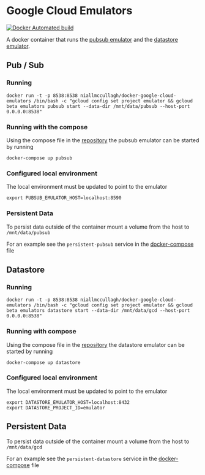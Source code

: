 # Google Cloud Emulators

[![Docker Automated build](https://img.shields.io/docker/automated/niallmccullagh/docker-google-cloud-emulators.svg)](https://hub.docker.com/r/niallmccullagh/docker-google-cloud-emulators)

A docker container that runs the [pubsub emulator](https://cloud.google.com/pubsub/docs/emulator) and the [datastore emulator](https://cloud.google.com/datastore/docs/tools/datastore-emulator).


## Pub / Sub


### Running

    docker run -t -p 8538:8538 niallmccullagh/docker-google-cloud-emulators /bin/bash -c "gcloud config set project emulator && gcloud beta emulators pubsub start --data-dir /mnt/data/pubsub --host-port 0.0.0.0:8538"

### Running with the compose

Using the compose file in the [repository](https://github.com/niallmccullagh/docker-google-cloud-emulators/blob/master/docker-compose.yml) the pubsub emulator can be started by running

    docker-compose up pubsub

###  Configured local environment
The local environment must be updated to point to the emulator

    export PUBSUB_EMULATOR_HOST=localhost:8590

### Persistent Data

To persist data outside of the container mount a volume from the host to `/mnt/data/pubsub`

For an example see the `persistent-pubsub` service in the [docker-compose](https://github.com/niallmccullagh/docker-google-cloud-emulators/blob/master/docker-compose.yml) file

## Datastore

### Running

    docker run -t -p 8538:8538 niallmccullagh/docker-google-cloud-emulators /bin/bash -c "gcloud config set project emulator && gcloud beta emulators datastore start --data-dir /mnt/data/gcd --host-port 0.0.0.0:8538"

### Running with compose

Using the compose file in the [repository](https://github.com/niallmccullagh/docker-google-cloud-emulators/blob/master/docker-compose.yml) the datastore emulator can be started by running

    docker-compose up datastore

###  Configured local environment
The local environment must be updated to point to the emulator

    export DATASTORE_EMULATOR_HOST=localhost:8432
    export DATASTORE_PROJECT_ID=emulator


## Persistent Data

To persist data outside of the container mount a volume from the host to `/mnt/data/gcd`

For an example see the `persistent-datastore` service in the [docker-compose](https://github.com/niallmccullagh/docker-google-cloud-emulators/blob/master/docker-compose.yml) file
